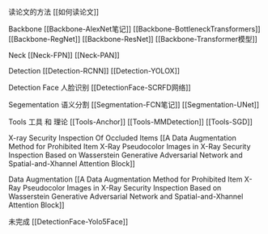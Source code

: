 读论文的方法
[[如何读论文]]

Backbone
[[Backbone-AlexNet笔记]]
[[Backbone-BottleneckTransformers]]
[[Backbone-RegNet]]
[[Backbone-ResNet]]
[[Backbone-Transformer模型]]

Neck
[[Neck-FPN]]
[[Neck-PAN]]

Detection
[[Detection-RCNN]]
[[Detection-YOLOX]]

Detection Face 人脸识别
[[DetectionFace-SCRFD网络]]

Segementation 语义分割
[[Segmentation-FCN笔记]]
[[Segmentation-UNet]]

Tools 工具 和 理论
[[Tools-Anchor]]
[[Tools-MMDetection]]
[[Tools-SGD]]

X-ray Security Inspection Of Occluded Items
[[A Data Augmentation Method for Prohibited Item X-Ray Pseudocolor Images in X-Ray Security Inspection Based on Wasserstein Generative Adversarial Network and Spatial-and-Xhannel Attention Block]]

Data Augmentation
[[A Data Augmentation Method for Prohibited Item X-Ray Pseudocolor Images in X-Ray Security Inspection Based on Wasserstein Generative Adversarial Network and Spatial-and-Xhannel Attention Block]]

未完成
[[DetectionFace-Yolo5Face]]